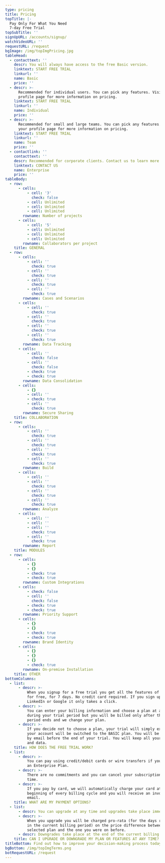 ```yaml
---
type: pricing
title: Pricing
topTitle: |-
  Pay Only For What You Need
  7-day Free Trial
topSubTitle: ''
signUpURL: /accounts/signup/
watchVideoURL: ''
requestURL: /request
bgImage: /img/topImgPricing.jpg
tableHead:
  - contacttext: ''
    descr: You will always have access to the free Basic version.
    linktext: START FREE TRIAL
    linkurl: ''
    name: Basic
    price: ''
  - descr: >-
      Recommended for individual users. You can pick any features. Visit your
      profile page for more information on pricing.
    linktext: START FREE TRIAL
    linkurl: ''
    name: Individual
    price: ''
  - descr: >-
      Recommended for small and large teams. You can pick any features. Visit
      your profile page for more information on pricing.
    linktext: START FREE TRIAL
    linkurl: ''
    name: Team
    price: ''
  - contactlink: ''
    contacttext: ''
    descr: Recommended for corporate clients. Contact us to learn more!
    linktext: CONTACT US
    name: Enterprise
    price: ''
tableBody:
  - row:
      - cells:
          - cell: '3'
            check: false
          - cell: Unlimited
          - cell: Unlimited
          - cell: Unlimited
        rowname: Number of projects
      - cells:
          - cell: '5'
          - cell: Unlimited
          - cell: Unlimited
          - cell: Unlimited
        rowname: Collaborators per project
    title: GENERAL
  - row:
      - cells:
          - cell: ''
            check: true
          - cell: ''
            check: true
          - cell: ''
            check: true
          - cell: ''
            check: true
        rowname: Cases and Scenarios
      - cells:
          - cell: ''
            check: true
          - cell: ''
            check: true
          - cell: ''
            check: true
          - cell: ''
            check: true
        rowname: Data Tracking
      - cells:
          - cell: ''
            check: false
          - cell: ''
            check: false
          - check: true
          - check: true
        rowname: Data Consolidation
      - cells:
          - {}
          - cell: ''
          - check: true
          - cell: ''
            check: true
        rowname: Secure Sharing
    title: COLLABORATION
  - row:
      - cells:
          - cell: ''
            check: true
          - cell: ''
            check: true
          - cell: ''
            check: true
          - cell: ''
            check: true
        rowname: Build
      - cells:
          - cell: ''
          - cell: ''
            check: true
          - cell: ''
            check: true
          - cell: ''
            check: true
        rowname: Analyze
      - cells:
          - cell: ''
          - cell: ''
          - cell: ''
            check: true
          - cell: ''
            check: true
        rowname: Report
    title: MODULES
  - row:
      - cells:
          - {}
          - {}
          - check: true
          - check: true
        rowname: Custom Integrations
      - cells:
          - check: false
          - cell: ''
            check: false
          - check: true
          - check: true
        rowname: Priority Support
      - cells:
          - {}
          - {}
          - check: true
          - check: true
        rowname: Brand Identity
      - cells:
          - {}
          - {}
          - {}
          - check: true
        rowname: On-premise Installation
    title: OTHER
bottomColumns:
  - list:
      - descr: >-
          When you signup for a free trial you get all the features of Visyond,
          for free, for 7 days. No credit card required. If you sign up with
          LinkedIn or Google it only takes a click.
      - descr: >-
          You can enter your billing information and choose a plan at any time
          during your trial period but you will be billed only after the trial
          period ends and we change your plan.
      - descr: >-
          If you decide not to choose a plan, your trial will simply expire and
          your account will be switched to the BASIC plan. You will be notified
          by email before the end of your trial. You will keep all your projects
          and data.
    title: HOW DOES THE FREE TRIAL WORK?
  - list:
      - descr: >-
          You can pay using credit/debit cards or wire transfers if you purchase
          an Enterprise Plan.
      - descr: >-
          There are no commitments and you can cancel your subscription at any
          time.
      - descr: >-
          If you pay by card, we will automatically charge your card at the
          beginning of every billing cycle and you will receive an invoice by
          email.
    title: WHAT ARE MY PAYMENT OPTIONS?
  - list:
      - descr: You can upgrade at any time and upgrades take place immediately.
      - descr: >-
          When you upgrade you will be charged pro-rata (for the days remaining
          in the current billing period) on the price difference between the new
          selected plan and the one you were on before.
      - descr: Downgrades take place at the end of the current billing cycle.
    title: CAN I UPGRADE OR DOWNGRADE MY PLAN OR FEATURES AT ANY TIME?
titleBottom: Find out how to improve your decision-making process today
bgBottom: /img/topImgTerms.png
botRequestURL: /request
---
```

